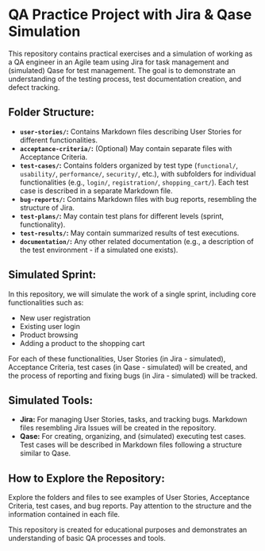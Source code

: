 # QA Practice Project with Jira & Qase Simulation

This repository contains practical exercises and a simulation of working as a QA engineer in an Agile team using Jira for task management and (simulated) Qase for test management. 
The goal is to demonstrate an understanding of the testing process, test documentation creation, and defect tracking.

## Folder Structure:

* **`user-stories/`:** Contains Markdown files describing User Stories for different functionalities.
* **`acceptance-criteria/`:** (Optional) May contain separate files with Acceptance Criteria.
* **`test-cases/`:** Contains folders organized by test type (`functional/`, `usability/`, `performance/`, `security/`, etc.), with subfolders for individual functionalities (e.g., `login/`, `registration/`, `shopping_cart/`). Each test case is described in a separate Markdown file.
* **`bug-reports/`:** Contains Markdown files with bug reports, resembling the structure of Jira.
* **`test-plans/`:** May contain test plans for different levels (sprint, functionality).
* **`test-results/`:** May contain summarized results of test executions.
* **`documentation/`:** Any other related documentation (e.g., a description of the test environment - if a simulated one exists).

## Simulated Sprint:

In this repository, we will simulate the work of a single sprint, including core functionalities such as:

* New user registration
* Existing user login
* Product browsing
* Adding a product to the shopping cart

For each of these functionalities, User Stories (in Jira - simulated), Acceptance Criteria, test cases (in Qase - simulated) will be created, and the process of reporting and fixing bugs (in Jira - simulated) will be tracked.

## Simulated Tools:

* **Jira:** For managing User Stories, tasks, and tracking bugs. Markdown files resembling Jira Issues will be created in the repository.
* **Qase:** For creating, organizing, and (simulated) executing test cases. Test cases will be described in Markdown files following a structure similar to Qase.

## How to Explore the Repository:

Explore the folders and files to see examples of User Stories, Acceptance Criteria, test cases, and bug reports. Pay attention to the structure and the information contained in each file.

This repository is created for educational purposes and demonstrates an understanding of basic QA processes and tools.
